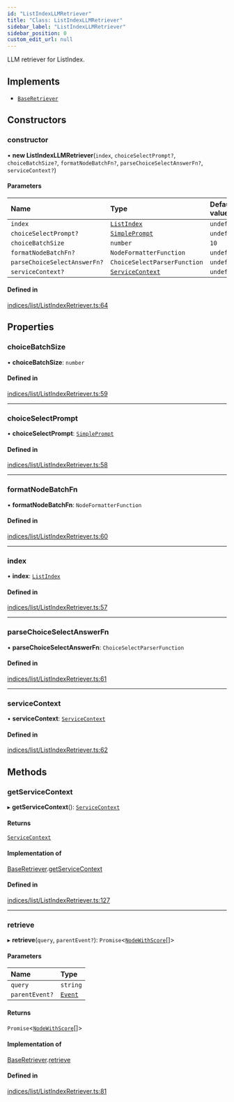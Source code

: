 ```yaml
---
id: "ListIndexLLMRetriever"
title: "Class: ListIndexLLMRetriever"
sidebar_label: "ListIndexLLMRetriever"
sidebar_position: 0
custom_edit_url: null
---
```


LLM retriever for ListIndex.

## Implements

- [`BaseRetriever`](../interfaces/BaseRetriever.md)

## Constructors

### constructor

• **new ListIndexLLMRetriever**(`index`, `choiceSelectPrompt?`, `choiceBatchSize?`, `formatNodeBatchFn?`, `parseChoiceSelectAnswerFn?`, `serviceContext?`)

#### Parameters

| Name | Type | Default value |
| :------ | :------ | :------ |
| `index` | [`ListIndex`](ListIndex.md) | `undefined` |
| `choiceSelectPrompt?` | [`SimplePrompt`](../modules.md#simpleprompt) | `undefined` |
| `choiceBatchSize` | `number` | `10` |
| `formatNodeBatchFn?` | `NodeFormatterFunction` | `undefined` |
| `parseChoiceSelectAnswerFn?` | `ChoiceSelectParserFunction` | `undefined` |
| `serviceContext?` | [`ServiceContext`](../interfaces/ServiceContext.md) | `undefined` |

#### Defined in

[indices/list/ListIndexRetriever.ts:64](https://github.com/run-llama/LlamaIndexTS/blob/816132e/packages/core/src/indices/list/ListIndexRetriever.ts#L64)

## Properties

### choiceBatchSize

• **choiceBatchSize**: `number`

#### Defined in

[indices/list/ListIndexRetriever.ts:59](https://github.com/run-llama/LlamaIndexTS/blob/816132e/packages/core/src/indices/list/ListIndexRetriever.ts#L59)

___

### choiceSelectPrompt

• **choiceSelectPrompt**: [`SimplePrompt`](../modules.md#simpleprompt)

#### Defined in

[indices/list/ListIndexRetriever.ts:58](https://github.com/run-llama/LlamaIndexTS/blob/816132e/packages/core/src/indices/list/ListIndexRetriever.ts#L58)

___

### formatNodeBatchFn

• **formatNodeBatchFn**: `NodeFormatterFunction`

#### Defined in

[indices/list/ListIndexRetriever.ts:60](https://github.com/run-llama/LlamaIndexTS/blob/816132e/packages/core/src/indices/list/ListIndexRetriever.ts#L60)

___

### index

• **index**: [`ListIndex`](ListIndex.md)

#### Defined in

[indices/list/ListIndexRetriever.ts:57](https://github.com/run-llama/LlamaIndexTS/blob/816132e/packages/core/src/indices/list/ListIndexRetriever.ts#L57)

___

### parseChoiceSelectAnswerFn

• **parseChoiceSelectAnswerFn**: `ChoiceSelectParserFunction`

#### Defined in

[indices/list/ListIndexRetriever.ts:61](https://github.com/run-llama/LlamaIndexTS/blob/816132e/packages/core/src/indices/list/ListIndexRetriever.ts#L61)

___

### serviceContext

• **serviceContext**: [`ServiceContext`](../interfaces/ServiceContext.md)

#### Defined in

[indices/list/ListIndexRetriever.ts:62](https://github.com/run-llama/LlamaIndexTS/blob/816132e/packages/core/src/indices/list/ListIndexRetriever.ts#L62)

## Methods

### getServiceContext

▸ **getServiceContext**(): [`ServiceContext`](../interfaces/ServiceContext.md)

#### Returns

[`ServiceContext`](../interfaces/ServiceContext.md)

#### Implementation of

[BaseRetriever](../interfaces/BaseRetriever.md).[getServiceContext](../interfaces/BaseRetriever.md#getservicecontext)

#### Defined in

[indices/list/ListIndexRetriever.ts:127](https://github.com/run-llama/LlamaIndexTS/blob/816132e/packages/core/src/indices/list/ListIndexRetriever.ts#L127)

___

### retrieve

▸ **retrieve**(`query`, `parentEvent?`): `Promise`<[`NodeWithScore`](../interfaces/NodeWithScore.md)[]\>

#### Parameters

| Name | Type |
| :------ | :------ |
| `query` | `string` |
| `parentEvent?` | [`Event`](../interfaces/Event.md) |

#### Returns

`Promise`<[`NodeWithScore`](../interfaces/NodeWithScore.md)[]\>

#### Implementation of

[BaseRetriever](../interfaces/BaseRetriever.md).[retrieve](../interfaces/BaseRetriever.md#retrieve)

#### Defined in

[indices/list/ListIndexRetriever.ts:81](https://github.com/run-llama/LlamaIndexTS/blob/816132e/packages/core/src/indices/list/ListIndexRetriever.ts#L81)
